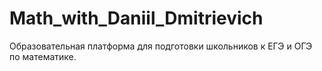 # Math_with_Daniil_Dmitrievich
Образовательная платформа для подготовки школьников к ЕГЭ и ОГЭ по математике.
